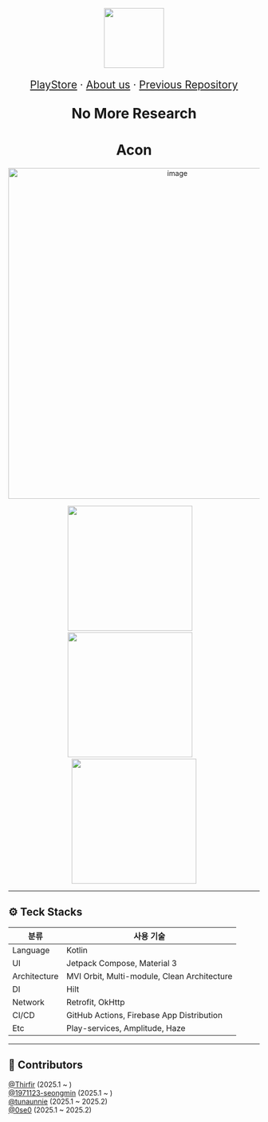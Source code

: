<p align="center">
  <img src="https://github.com/user-attachments/assets/843501b6-543f-4253-ae6b-c9aebaf7dd09" width="120" />
</p>


<p align="center" style="font-size:150%">
  <a href="https://play.google.com/store/apps/details?id=com.acon.acon" target="_blank">PlayStore</a> ·
  <a href="https://aconinc.netlify.app/" target="_blank">About us</a> ·
  <a href="https://github.com/SOPT-all/SOPT-all-35-APPJAM-ANDROID-ACON" target="_blank">Previous Repository</a>
</p>
<p align="center" style="font-size:200%"><strong>No More Research</strong></p>
<h1 align="center">Acon</h1>

<p align="center"><img width="662" alt="image" src="https://github.com/user-attachments/assets/fb268135-b2ea-4258-916e-6a6abcdfbd47" /></p>


<p align="center">
  <img src="https://github.com/user-attachments/assets/540aea87-6a2e-432e-9ce1-e2b4d9e4a472" width="250"/>
  &nbsp;&nbsp;&nbsp;
  <img src="https://github.com/user-attachments/assets/f4d8cc0a-1783-4504-a0ec-c7b40d479d17" width="250"/>
  &nbsp;&nbsp;&nbsp;
  <img src="https://github.com/user-attachments/assets/ba3e50e8-f5f8-4eb4-85e9-3647ea5b420a" width="250"/>
</p>

---

## ⚙️ Teck Stacks

| 분류 | 사용 기술 |
|------|------------|
| Language | Kotlin |
| UI | Jetpack Compose, Material 3 |
| Architecture | MVI Orbit, Multi-module, Clean Architecture |
| DI | Hilt |
| Network | Retrofit, OkHttp |
| CI/CD | GitHub Actions, Firebase App Distribution |
| Etc | Play-services, Amplitude, Haze |

---

## 🙌 Contributors
[@Thirfir](https://github.com/ThirFir) (2025.1 ~ )
<br/>
[@1971123-seongmin](https://github.com/1971123-seongmin) (2025.1 ~ )
<br/>
[@tunaunnie](https://github.com/tunaunnie) (2025.1 ~ 2025.2)
<br/>
[@0se0](https://github.com/0se0) (2025.1 ~ 2025.2)
